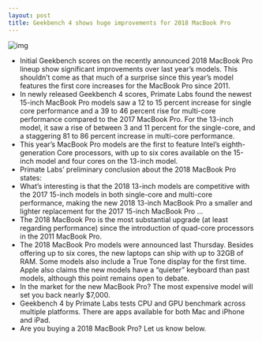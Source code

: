 ```yaml
---
layout: post
title: Geekbench 4 shows huge improvements for 2018 MacBook Pro
---
```

![img](http://media.idownloadblog.com/wp-content/uploads/2018/07/2018-MacBook-PRo-image-002.jpg)
* Initial Geekbench scores on the recently announced 2018 MacBook Pro lineup show significant improvements over last year’s models. This shouldn’t come as that much of a surprise since this year’s model features the first core increases for the MacBook Pro since 2011. 
* In newly released Geekbench 4 scores, Primate Labs found the newest 15-inch MacBook Pro models saw a 12 to 15 percent increase for single core performance and a 39 to 46 percent rise for multi-core performance compared to the 2017 MacBook Pro. For the 13-inch model, it saw a rise of between 3 and 11 percent for the single-core, and a staggering 81 to 86 percent increase in multi-core performance.
* This year’s MacBook Pro models are the first to feature Intel’s eighth-generation Core processors, with up to six cores available on the 15-inch model and four cores on the 13-inch model.
* Primate Labs’ preliminary conclusion about the 2018 MacBook Pro states:
* What’s interesting is that the 2018 13-inch models are competitive with the 2017 15-inch models in both single-core and multi-core performance, making the new 2018 13-inch MacBook Pro a smaller and lighter replacement for the 2017 15-inch MacBook Pro …
* The 2018 MacBook Pro is the most substantial upgrade (at least regarding performance) since the introduction of quad-core processors in the 2011 MacBook Pro.
* The 2018 MacBook Pro models were announced last Thursday. Besides offering up to six cores, the new laptops can ship with up to 32GB of RAM. Some models also include a True Tone display for the first time. Apple also claims the new models have a “quieter” keyboard than past models, although this point remains open to debate.
* In the market for the new MacBook Pro? The most expensive model will set you back nearly $7,000.
* Geekbench 4 by Primate Labs tests CPU and GPU benchmark across multiple platforms. There are apps available for both Mac and iPhone and iPad.
* Are you buying a 2018 MacBook Pro? Let us know below.

